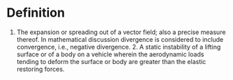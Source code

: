 # Definition

1.  The expansion or spreading out of a vector field; also a precise
    measure thereof. In mathematical discussion divergence is considered
    to include convergence, i.e., negative divergence. 2. A static
    instability of a lifting surface or of a body on a vehicle wherein
    the aerodynamic loads tending to deform the surface or body are
    greater than the elastic restoring forces.
